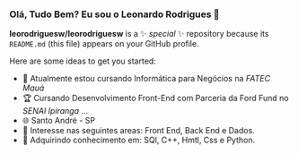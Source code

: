 ### Olá, Tudo Bem? Eu sou o Leonardo Rodrigues 👋


**leorodriguesw/leorodriguesw** is a ✨ _special_ ✨ repository because its `README.md` (this file) appears on your GitHub profile.

Here are some ideas to get you started:

- 🔭 Atualmente estou cursando Informática para Negócios na _FATEC_ _Mauá_
- :trophy: Cursando Desenvolvimento Front-End com Parceria da Ford Fund no _SENAI_ _Ipiranga_ ...
- :globe_with_meridians: Santo André - SP
- 💬 Interesse nas seguintes areas: Front End, Back End e Dados.
- 🤔 Adquirindo conhecimento em: SQl, C++, Hmtl, Css e Python.


